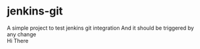 # jenkins-git

A simple project to test jenkins git integration
And it should be triggered by any change   
Hi There
